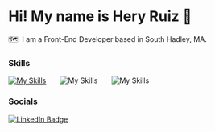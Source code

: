 Hi! My name is Hery Ruiz 🫶
========================================================================================================================================

🗺️  I am a Front-End Developer based in South Hadley, MA.
<br/>

### Skills

[![My Skills](https://skillicons.dev/icons?i=html,css)](https://skillicons.dev) &nbsp;&nbsp;&nbsp;&nbsp;&nbsp; ![My Skills](https://skillicons.dev/icons?i=js,react) &nbsp;&nbsp;&nbsp;&nbsp;&nbsp; ![My Skills](https://skillicons.dev/icons?i=tailwind,figma)
<br/>

### Socials

<div id="badges">
  <a href="https://www.linkedin.com/in/heryruizdev/">
    <img src="https://img.shields.io/badge/LinkedIn-blue?style=for-the-badge&logo=linkedin&logoColor=white" alt="LinkedIn Badge"/>
  </a>
</div>

